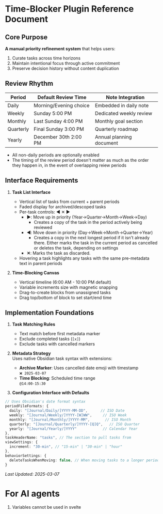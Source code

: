 # Time-Blocker Plugin Reference Document

## Core Purpose
**A manual priority refinement system** that helps users:
1. Curate tasks across time horizons 
2. Maintain intentional focus through active commitment
3. Preserve decision history without content duplication

## Review Rhythm
| Period   | Default Review Time       | Note Integration         |
|----------|---------------------------|--------------------------|
| Daily    | Morning/Evening choice    | Embedded in daily note   |
| Weekly   | Sunday 5:00 PM            | Dedicated weekly review  |
| Monthly  | Last Sunday 4:00 PM       | Monthly goal section     |
| Quarterly| Final Sunday 3:00 PM      | Quarterly roadmap        |
| Yearly   | December 30th 2:00 PM     | Annual planning document |

- All non-daily periods are optionally enabled
- The timing of the review period doesn't matter as much as the order they happen in, in the event of overlapping reiew periods

## Interface Requirements
1. **Task List Interface**
   - Vertical list of tasks from current + parent periods
   - Faded display for archived/descoped tasks
   - Per-task controls: ◀︎ ✕ ▶︎ 
      - **▶︎**: Move up in priority (Year→Quarter→Month→Week→Day)
        - Creates a copy of the task in the period actively being reviewed
      - **◀︎**: Move down in priority (Day→Week→Month→Quarter→Year)
        - Creates a copy in the next longest period if it isn't already there. Either marks the task in the current period as cancelled or deletes the task, depending on settings
      - **✕**: Marks the task as discarded.
    - Hovering a task highlights any tasks with the same pre-metadata text in parent periods

2. **Time-Blocking Canvas**
   - Vertical timeline (6:00 AM - 10:00 PM default)
   - Variable increments size with magnetic snapping
   - Drag-to-create blocks from unassigned tasks
   - Drag top/bottom of block to set start/end time

## Implementation Foundations
1. **Task Matching Rules**
   - Text match before first metadata marker
   - Exclude completed tasks (`[x]`)
   - Exclude tasks with cancelled markers

2. **Metadata Strategy**  
   Uses native Obsidian task syntax with extensions:
   
   - **Archive Marker**: Uses cancelled date emoji with timestamp  
     `❌ 2025-03-07`
   - **Time Blocking**: Scheduled time range  
     `@14:00-15:30`

3. **Configuration Interface with Defaults**
```ts
// Uses Obsidian's date format syntax
periodFileFormats: {
  daily: "[Journal/Daily/]YYYY-MM-DD",      // ISO Date
  weekly: "[Journal/Weekly/]YYYY-[W]WW",     // ISO Week 
  monthly: "[Journal/Monthly/]YYYY-MM",       // ISO Month
  quarterly: "[Journal/Quarterly/]YYYY-[Q]Q",   // ISO Quarter
  yearly: "[Journal/Yearly/]YYYY"            // Calendar Year
},
taskHeaderName: "tasks", // The section to pull tasks from
viewSettings: {
  increment: "30-min", // "15-min" | "30-min" | "hour"
},
behaviorSettings: {
  deleteTasksWhenMoving: false, // When moving tasks to a longer period, should the current task be deleted?
}
```

*Last Updated: 2025-03-07* 


# For AI agents
1. Variables cannot be used in svelte <style> blocks. CSS variables must be used instead with <div style="--my-var: 1"> & var(--my-var)
2. This plugin will be heavily used on mobile platforms as well as desktop, so design considerations should be made accordingly
3. When creating components, prefer as minimal styling as possible. Layout only to begin with. We'll do a styling pass once all the logic & UX is established

## Currently working on
// Regularly update this section with the current objective at the top, and tasks that have been postponed in favor of an MVP status below that.
1. Daily time-blocking functionality
    - [x] Visual timeline with scheduled task blocks
    - [x] Basic drag-to-schedule interaction
    - [ ] File change synchronization

 Postponed for MVP:
 - Touch drag and drop
 - Multi-period navigation
 - Task movement between periods
 - Scheduled time conflict resolution
 - Obsidian syntax abstraction


## Useful documentation pages
### Obsidian
- Plugin guidelines & best practices: https://docs.obsidian.md/Plugins/Releasing/Plugin+guidelines
- Workspace layout: https://docs.obsidian.md/Plugins/User+interface/Workspace
- Settings: https://docs.obsidian.md/Plugins/User+interface/Settings
- Accessing files: https://docs.obsidian.md/Plugins/Vault
- Hooking in to events: https://docs.obsidian.md/Plugins/Events
- Views: https://docs.obsidian.md/Plugins/User+interface/Views
- Modals: https://docs.obsidian.md/Plugins/User+interface/Modals
- Ribbon actions: https://docs.obsidian.md/Plugins/User+interface/Ribbon+actions
- Right-to-left accessibility: https://docs.obsidian.md/Plugins/User+interface/Right-to-left

#### Submission and requirements
- Overview: https://docs.obsidian.md/Plugins/Releasing/Submit+your+plugin
- Requirements: https://docs.obsidian.md/Plugins/Releasing/Submission+requirements+for+plugins
